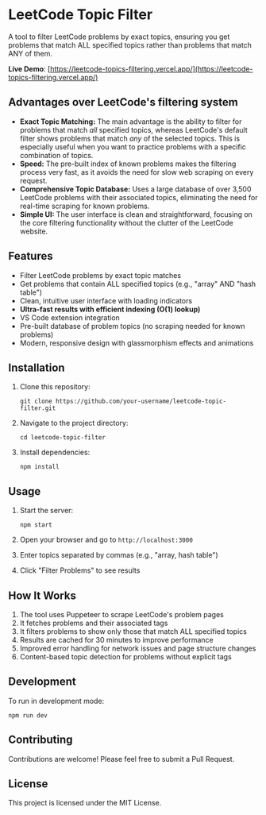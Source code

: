# LeetCode Topic Filter

A tool to filter LeetCode problems by exact topics, ensuring you get problems that match ALL specified topics rather than problems that match ANY of them.

**Live Demo**: [https://leetcode-topics-filtering.vercel.app/](https://leetcode-topics-filtering.vercel.app/)

## Advantages over LeetCode's filtering system

*   **Exact Topic Matching:** The main advantage is the ability to filter for problems that match *all* specified topics, whereas LeetCode's default filter shows problems that match *any* of the selected topics. This is especially useful when you want to practice problems with a specific combination of topics.
*   **Speed:** The pre-built index of known problems makes the filtering process very fast, as it avoids the need for slow web scraping on every request.
*   **Comprehensive Topic Database:** Uses a large database of over 3,500 LeetCode problems with their associated topics, eliminating the need for real-time scraping for known problems.
*   **Simple UI:** The user interface is clean and straightforward, focusing on the core filtering functionality without the clutter of the LeetCode website.

## Features

- Filter LeetCode problems by exact topic matches
- Get problems that contain ALL specified topics (e.g., "array" AND "hash table")
- Clean, intuitive user interface with loading indicators
- **Ultra-fast results with efficient indexing (O(1) lookup)**
- VS Code extension integration
- Pre-built database of problem topics (no scraping needed for known problems)
- Modern, responsive design with glassmorphism effects and animations

## Installation

1. Clone this repository:
   ```
   git clone https://github.com/your-username/leetcode-topic-filter.git
   ```

2. Navigate to the project directory:
   ```
   cd leetcode-topic-filter
   ```

3. Install dependencies:
   ```
   npm install
   ```

## Usage

1. Start the server:
   ```
   npm start
   ```

2. Open your browser and go to `http://localhost:3000`

3. Enter topics separated by commas (e.g., "array, hash table")

4. Click "Filter Problems" to see results

## How It Works

1. The tool uses Puppeteer to scrape LeetCode's problem pages
2. It fetches problems and their associated tags
3. It filters problems to show only those that match ALL specified topics
4. Results are cached for 30 minutes to improve performance
5. Improved error handling for network issues and page structure changes
6. Content-based topic detection for problems without explicit tags

## Development

To run in development mode:
```
npm run dev
```

## Contributing

Contributions are welcome! Please feel free to submit a Pull Request.

## License

This project is licensed under the MIT License.
